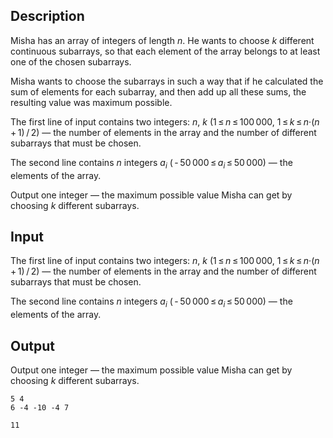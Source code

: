 ## Description

<div><p>Misha has an array of integers of length <span class="tex-span"><i>n</i></span>. He wants to choose <span class="tex-span"><i>k</i></span> different continuous subarrays, so that each element of the array belongs to at least one of the chosen subarrays.</p><p>Misha wants to choose the subarrays in such a way that if he calculated the sum of elements for each subarray, and then add up all these sums, the resulting value was maximum possible.</p></div><div class="input-specification"><p>The first line of input contains two integers: <span class="tex-span"><i>n</i></span>, <span class="tex-span"><i>k</i></span> (<span class="tex-span">1 ≤ <i>n</i> ≤ 100 000</span>, <span class="tex-span">1 ≤ <i>k</i> ≤ <i>n</i>·(<i>n</i> + 1) / 2</span>)&nbsp;— the number of elements in the array and the number of different subarrays that must be chosen.</p><p>The second line contains <span class="tex-span"><i>n</i></span> integers <span class="tex-span"><i>a</i><sub class="lower-index"><i>i</i></sub></span> (<span class="tex-span"> - 50 000 ≤ <i>a</i><sub class="lower-index"><i>i</i></sub> ≤ 50 000</span>)&nbsp;— the elements of the array.</p></div><div class="output-specification"><p>Output one integer&nbsp;— the maximum possible value Misha can get by choosing <span class="tex-span"><i>k</i></span> different subarrays.</p></div>

## Input

<p>The first line of input contains two integers: <span class="tex-span"><i>n</i></span>, <span class="tex-span"><i>k</i></span> (<span class="tex-span">1 ≤ <i>n</i> ≤ 100 000</span>, <span class="tex-span">1 ≤ <i>k</i> ≤ <i>n</i>·(<i>n</i> + 1) / 2</span>)&nbsp;— the number of elements in the array and the number of different subarrays that must be chosen.</p><p>The second line contains <span class="tex-span"><i>n</i></span> integers <span class="tex-span"><i>a</i><sub class="lower-index"><i>i</i></sub></span> (<span class="tex-span"> - 50 000 ≤ <i>a</i><sub class="lower-index"><i>i</i></sub> ≤ 50 000</span>)&nbsp;— the elements of the array.</p>

## Output

<p>Output one integer&nbsp;— the maximum possible value Misha can get by choosing <span class="tex-span"><i>k</i></span> different subarrays.</p>





```input1
5 4
6 -4 -10 -4 7

```




```output1
11

```


